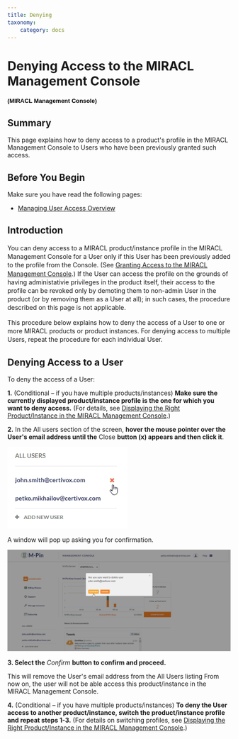 ```yaml
---
title: Denying
taxonomy:
    category: docs
---
```


Denying Access to the MIRACL Management Console
===============================================

**<span style="font-size:10.0pt;line-height:106%;font-family:
&quot;Verdana&quot;,sans-serif;color:black;background:white">(MIRACL Management Console)</span>**

Summary
-------

This page explains how to deny access to a product's profile in the MIRACL Management Console to Users who have been previously granted such access.

Before You Begin
----------------

Make sure you have read the following pages:

-   [Managing User Access Overview](#)

Introduction
------------

<span style="line-height: 19.2000007629395px;">You can deny access to a MIRACL product/instance profile in the MIRACL Management Console for a User only if this User has been previously added to the profile from the Console. (See </span>[Granting Access to the MIRACL Management Console](#)<span style="line-height: 19.2000007629395px;">.) If the User can access the profile </span>on the grounds of<span style="line-height: 19.2000007629395px;"> having administativie privileges in the product itself, their access to the profile can be revoked only by demoting them to non-admin User in the product (or by removing them as a User at all); in such cases, the procedure described on this page is not applicable. </span>

<span style="line-height: 19.2000007629395px;">This procedure below explains how to deny the access of a User to one or more MIRACL products or product instances. For denying access to multiple Users, repeat the procedure for each individual User.</span>

Denying Access to a User
------------------------

To deny the access of a User:

**1.** (Conditional – if you have multiple products/instances) **Make sure the currently displayed product/instance profile is the one for which you want to deny access.** (For details, see [Displaying the Right Product/Instance in the MIRACL Management Console](#).)

**2.** In the All users section of the screen, **hover the mouse pointer over the User's email address until the** Close **button (x) appears and then click it**.

![Removing a User from the All Users listing](/images/screenshot_17(3).jpg?dc=201507241636-20)

A window will pop up asking you for confirmation.

![Confirming the removal of a User](/images/screenshot_18(1).jpg?dc=201507241640-167)

**3. Select the** *Confirm* **button to confirm and proceed.**

This will remove the User's email address from the All Users listing From now on, the user will not be able access this product/instance in the MIRACL Management Console.

**4.** (Conditional – if you have multiple products/instances) **To deny the User access to another product/instance, switch the product/instance profile and repeat steps 1-3.** (For details on switching profiles, see [Displaying the Right Product/Instance in the MIRACL Management Console](#).)